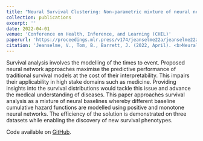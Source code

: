 ```yaml
---
title: "Neural Survival Clustering: Non-parametric mixture of neural networks for survival clustering"
collection: publications
excerpt: ''
date: 2022-04-01
venue: 'Conference on Health, Inference, and Learning (CHIL)'
paperurl: 'https://proceedings.mlr.press/v174/jeanselme22a/jeanselme22a.pdf'
citation: 'Jeanselme, V., Tom, B., Barrett, J. (2022, April). <b>Neural Survival Clustering: Non-parametric mixture of neural networks for survival clustering</b>. In <i>Conference on Health, Inference, and Learning (pp. 92-102). PMLR</i>.'
---
```

Survival analysis involves the modelling of the times to event. Proposed neural network approaches maximise the predictive performance of traditional survival models at the cost of their interpretability. This impairs their applicability in high stake domains such as medicine. Providing insights into the survival distributions would tackle this issue and advance the medical understanding of diseases. This paper approaches survival analysis as a mixture of neural baselines whereby different baseline cumulative hazard functions are modelled using positive and monotone neural networks. The efficiency of the solution is demonstrated on three datasets while enabling the discovery of new survival phenotypes.  


Code available on [GitHub](https://github.com/Jeanselme/NeuralSurvivalClustering).